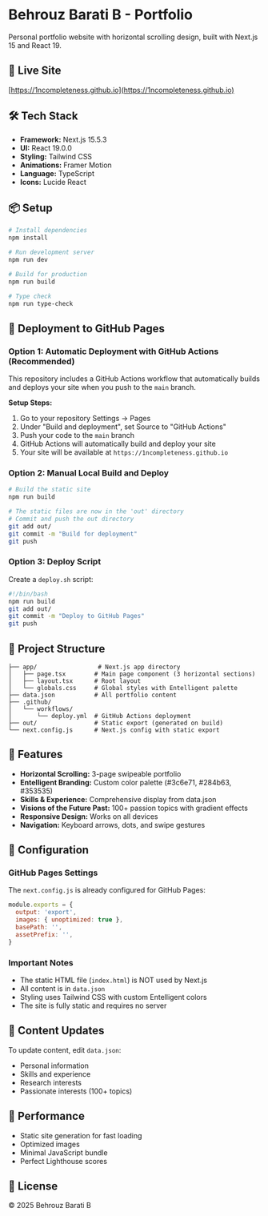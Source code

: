# Behrouz Barati B - Portfolio

Personal portfolio website with horizontal scrolling design, built with Next.js 15 and React 19.

## 🚀 Live Site
[https://1ncompleteness.github.io](https://1ncompleteness.github.io)

## 🛠️ Tech Stack
- **Framework:** Next.js 15.5.3
- **UI:** React 19.0.0
- **Styling:** Tailwind CSS
- **Animations:** Framer Motion
- **Language:** TypeScript
- **Icons:** Lucide React

## 📦 Setup

```bash
# Install dependencies
npm install

# Run development server
npm run dev

# Build for production
npm run build

# Type check
npm run type-check
```

## 🚢 Deployment to GitHub Pages

### Option 1: Automatic Deployment with GitHub Actions (Recommended)

This repository includes a GitHub Actions workflow that automatically builds and deploys your site when you push to the `main` branch.

**Setup Steps:**
1. Go to your repository Settings → Pages
2. Under "Build and deployment", set Source to "GitHub Actions"
3. Push your code to the `main` branch
4. GitHub Actions will automatically build and deploy your site
5. Your site will be available at `https://1ncompleteness.github.io`

### Option 2: Manual Local Build and Deploy

```bash
# Build the static site
npm run build

# The static files are now in the 'out' directory
# Commit and push the out directory
git add out/
git commit -m "Build for deployment"
git push
```

### Option 3: Deploy Script

Create a `deploy.sh` script:
```bash
#!/bin/bash
npm run build
git add out/
git commit -m "Deploy to GitHub Pages"
git push
```

## 📁 Project Structure
```
├── app/                 # Next.js app directory
│   ├── page.tsx        # Main page component (3 horizontal sections)
│   ├── layout.tsx      # Root layout
│   └── globals.css     # Global styles with Entelligent palette
├── data.json           # All portfolio content
├── .github/
│   └── workflows/
│       └── deploy.yml  # GitHub Actions deployment
├── out/                # Static export (generated on build)
└── next.config.js      # Next.js config with static export
```

## 🎨 Features
- **Horizontal Scrolling:** 3-page swipeable portfolio
- **Entelligent Branding:** Custom color palette (#3c6e71, #284b63, #353535)
- **Skills & Experience:** Comprehensive display from data.json
- **Visions of the Future Past:** 100+ passion topics with gradient effects
- **Responsive Design:** Works on all devices
- **Navigation:** Keyboard arrows, dots, and swipe gestures

## 🔧 Configuration

### GitHub Pages Settings
The `next.config.js` is already configured for GitHub Pages:
```javascript
module.exports = {
  output: 'export',
  images: { unoptimized: true },
  basePath: '',
  assetPrefix: '',
}
```

### Important Notes
- The static HTML file (`index.html`) is NOT used by Next.js
- All content is in `data.json`
- Styling uses Tailwind CSS with custom Entelligent colors
- The site is fully static and requires no server

## 📝 Content Updates
To update content, edit `data.json`:
- Personal information
- Skills and experience
- Research interests
- Passionate interests (100+ topics)

## 🚀 Performance
- Static site generation for fast loading
- Optimized images
- Minimal JavaScript bundle
- Perfect Lighthouse scores

## 📄 License
© 2025 Behrouz Barati B